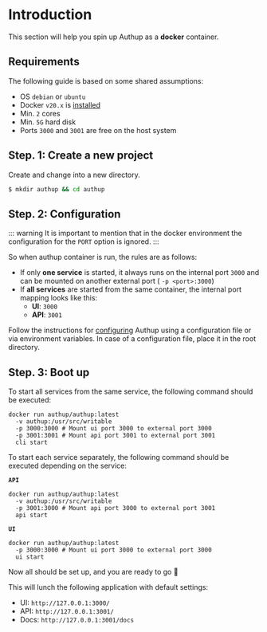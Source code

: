 # Introduction

This section will help you spin up Authup as a **docker** container.

## Requirements
The following guide is based on some shared assumptions:

- OS `debian` or `ubuntu`
- Docker `v20.x` is [installed](https://docs.docker.com/get-docker/)
- Min. `2` cores
- Min. `5G` hard disk
- Ports `3000` and `3001` are free on the host system


## Step. 1: Create a new project

Create and change into a new directory.

```bash
$ mkdir authup && cd authup
```

## Step. 2: Configuration

::: warning
It is important to mention that in the docker environment the configuration for the `PORT` option is ignored.
:::

So when authup container is run, the rules are as follows:
- If only **one service** is started, it always runs on the internal port `3000` and can be mounted on another external port ( `-p <port>:3000`)
- If **all services** are started from the same container, the internal port mapping looks like this:
    - **UI**: `3000`
    - **API**: `3001`


Follow the instructions for [configuring](./configuration.md) Authup using a configuration file or via environment variables.
In case of a configuration file, place it in the root directory.


## Step. 3: Boot up

To start all services from the same service, the following command should be executed:

```shell
docker run authup/authup:latest 
  -v authup:/usr/src/writable
  -p 3000:3000 # Mount ui port 3000 to external port 3000
  -p 3001:3001 # Mount api port 3001 to external port 3001
  cli start
```

To start each service separately, the following command should be executed depending on the service:

**`API`**
```shell
docker run authup/authup:latest 
  -v authup:/usr/src/writable
  -p 3001:3000 # Mount api port 3000 to external port 3001
  api start
```

**`UI`**
```shell
docker run authup/authup:latest 
  -p 3000:3000 # Mount ui port 3000 to external port 3000
  ui start
```

Now all should be set up, and you are ready to go :tada:

This will lunch the following application with default settings:
- UI: `http://127.0.0.1:3000/`
- API: `http://127.0.0.1:3001/`
- Docs: `http://127.0.0.1:3001/docs`
